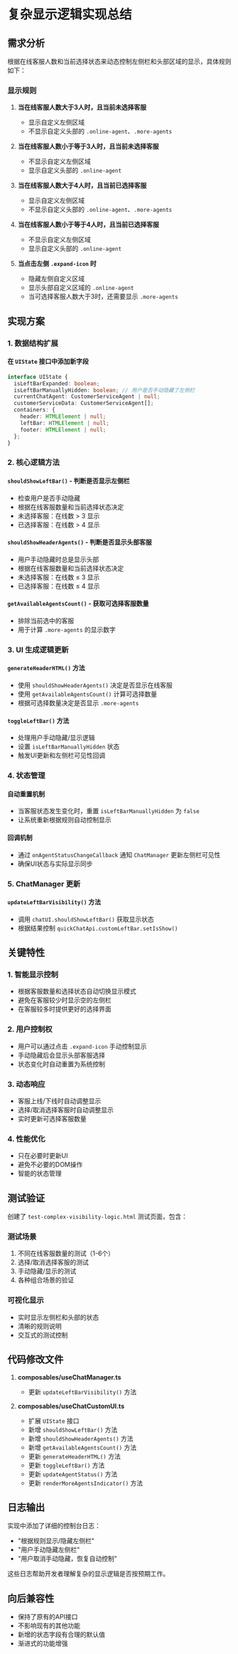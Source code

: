 # 复杂显示逻辑实现总结

## 需求分析

根据在线客服人数和当前选择状态来动态控制左侧栏和头部区域的显示，具体规则如下：

### 显示规则

1. **当在线客服人数大于3人时，且当前未选择客服**
   - 显示自定义左侧区域
   - 不显示自定义头部的 `.online-agent`、`.more-agents`

2. **当在线客服人数小于等于3人时，且当前未选择客服**
   - 不显示自定义左侧区域
   - 显示自定义头部的 `.online-agent`

3. **当在线客服人数大于4人时，且当前已选择客服**
   - 显示自定义左侧区域
   - 不显示自定义头部的 `.online-agent`、`.more-agents`

4. **当在线客服人数小于等于4人时，且当前已选择客服**
   - 不显示自定义左侧区域
   - 显示自定义头部的 `.online-agent`

5. **当点击左侧 `.expand-icon` 时**
   - 隐藏左侧自定义区域
   - 显示头部自定义区域的 `.online-agent`
   - 当可选择客服人数大于3时，还需要显示 `.more-agents`

## 实现方案

### 1. 数据结构扩展

#### 在 `UIState` 接口中添加新字段
```typescript
interface UIState {
  isLeftBarExpanded: boolean;
  isLeftBarManuallyHidden: boolean; // 用户是否手动隐藏了左侧栏
  currentChatAgent: CustomerServiceAgent | null;
  customerServiceData: CustomerServiceAgent[];
  containers: {
    header: HTMLElement | null;
    leftBar: HTMLElement | null;
    footer: HTMLElement | null;
  };
}
```

### 2. 核心逻辑方法

#### `shouldShowLeftBar()` - 判断是否显示左侧栏
- 检查用户是否手动隐藏
- 根据在线客服数量和当前选择状态决定
- 未选择客服：在线数 > 3 显示
- 已选择客服：在线数 > 4 显示

#### `shouldShowHeaderAgents()` - 判断是否显示头部客服
- 用户手动隐藏时总是显示头部
- 根据在线客服数量和当前选择状态决定
- 未选择客服：在线数 ≤ 3 显示
- 已选择客服：在线数 ≤ 4 显示

#### `getAvailableAgentsCount()` - 获取可选择客服数量
- 排除当前选中的客服
- 用于计算 `.more-agents` 的显示数字

### 3. UI 生成逻辑更新

#### `generateHeaderHTML()` 方法
- 使用 `shouldShowHeaderAgents()` 决定是否显示在线客服
- 使用 `getAvailableAgentsCount()` 计算可选择数量
- 根据可选择数量决定是否显示 `.more-agents`

#### `toggleLeftBar()` 方法
- 处理用户手动隐藏/显示逻辑
- 设置 `isLeftBarManuallyHidden` 状态
- 触发UI更新和左侧栏可见性回调

### 4. 状态管理

#### 自动重置机制
- 当客服状态发生变化时，重置 `isLeftBarManuallyHidden` 为 `false`
- 让系统重新根据规则自动控制显示

#### 回调机制
- 通过 `onAgentStatusChangeCallback` 通知 `ChatManager` 更新左侧栏可见性
- 确保UI状态与实际显示同步

### 5. ChatManager 更新

#### `updateLeftBarVisibility()` 方法
- 调用 `chatUI.shouldShowLeftBar()` 获取显示状态
- 根据结果控制 `quickChatApi.customLeftBar.setIsShow()`

## 关键特性

### 1. 智能显示控制
- 根据客服数量和选择状态自动切换显示模式
- 避免在客服较少时显示空的左侧栏
- 在客服较多时提供更好的选择界面

### 2. 用户控制权
- 用户可以通过点击 `.expand-icon` 手动控制显示
- 手动隐藏后会显示头部客服选择
- 状态变化时自动重置为系统控制

### 3. 动态响应
- 客服上线/下线时自动调整显示
- 选择/取消选择客服时自动调整显示
- 实时更新可选择客服数量

### 4. 性能优化
- 只在必要时更新UI
- 避免不必要的DOM操作
- 智能的状态管理

## 测试验证

创建了 `test-complex-visibility-logic.html` 测试页面，包含：

### 测试场景
1. 不同在线客服数量的测试（1-6个）
2. 选择/取消选择客服的测试
3. 手动隐藏/显示的测试
4. 各种组合场景的验证

### 可视化显示
- 实时显示左侧栏和头部的状态
- 清晰的规则说明
- 交互式的测试控制

## 代码修改文件

1. **composables/useChatManager.ts**
   - 更新 `updateLeftBarVisibility()` 方法

2. **composables/useChatCustomUI.ts**
   - 扩展 `UIState` 接口
   - 新增 `shouldShowLeftBar()` 方法
   - 新增 `shouldShowHeaderAgents()` 方法
   - 新增 `getAvailableAgentsCount()` 方法
   - 更新 `generateHeaderHTML()` 方法
   - 更新 `toggleLeftBar()` 方法
   - 更新 `updateAgentStatus()` 方法
   - 更新 `renderMoreAgentsIndicator()` 方法

## 日志输出

实现中添加了详细的控制台日志：
- "根据规则显示/隐藏左侧栏"
- "用户手动隐藏左侧栏"
- "用户取消手动隐藏，恢复自动控制"

这些日志帮助开发者理解复杂的显示逻辑是否按预期工作。

## 向后兼容性

- 保持了原有的API接口
- 不影响现有的其他功能
- 新增的状态字段有合理的默认值
- 渐进式的功能增强
